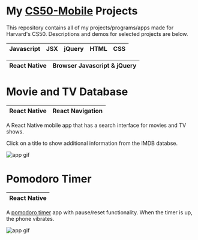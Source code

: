 # My [CS50-Mobile](https://cs50.github.io/mobile/) Projects
This repository contains all of my projects/programs/apps made for Harvard's CS50. Descriptions and demos for selected projects are below.

| Javascript | JSX | jQuery | HTML | CSS |
|------------|-----|--------|------|-----|

| React Native | Browser Javascript & jQuery | 
|--------------| --------------------------- |


# Movie and TV Database
| React Native| React Navigation |
|--|--|

A React Native mobile app that has a search interface for movies and TV shows.

Click on a title to show additional information from the IMDB databse.

![app gif](https://github.com/dillon/cs50-mobile-projects/blob/master/project2/movies.gif?raw=true)



# Pomodoro Timer
| React Native|
|--|

A [pomodoro timer](https://en.wikipedia.org/wiki/Pomodoro_Technique) app with pause/reset functionality. When the timer is up, the phone vibrates.

![app gif](https://github.com/dillon/cs50-mobile-projects/blob/master/project1/timer.gif?raw=true)

